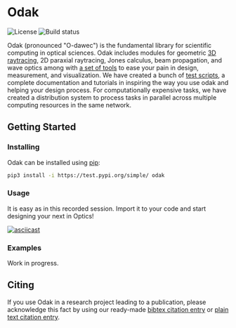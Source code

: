 # Odak
![License](https://img.shields.io/badge/license-Apache--2.0-blue.svg)
![Build status](https://travis-ci.com/kunguz/odak.svg?branch=next)

Odak (pronounced "O-dawec") is the fundamental library for scientific computing in optical sciences. Odak includes modules for geometric [3D raytracing](odak/raytracing/), 2D paraxial raytracing, Jones calculus, beam propagation, and wave optics among with [a set of tools](odak/tools) to ease your pain in design, measurement, and visualization. We have created a bunch of [test scripts](test/), a complete documentation and tutorials in inspiring the way you use odak and helping your design process. For computationally expensive tasks, we have created a distribution system to process tasks in parallel across multiple computing resources in the same network.

## Getting Started

### Installing
Odak can be installed using [pip](https://pypi.org/project/pip):

```bash
pip3 install -i https://test.pypi.org/simple/ odak
```

### Usage
It is easy as in this recorded session. Import it to your code and start designing your next in Optics!

[![asciicast](https://asciinema.org/a/290015.svg)](https://asciinema.org/a/290015)

### Examples
Work in progress.

## Citing
If you use Odak in a research project leading to a publication, please acknowledge this fact by using our ready-made [bibtex citation entry](citations/odak.bib) or [plain text citation entry](citations/odak.txt).
